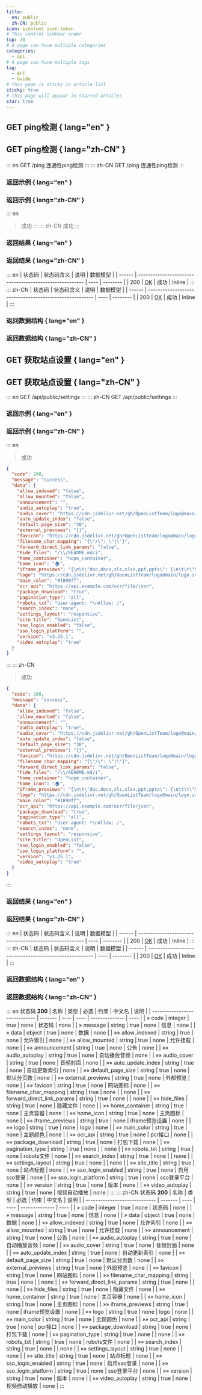 ```yaml
---
title:
  en: public
  zh-CN: public
icon: iconfont icon-token
# This control sidebar order
top: 20
# A page can have multiple categories
categories:
  - api
# A page can have multiple tags
tag:
  - API
  - Guide
# this page is sticky in article list
sticky: true
# this page will appear in starred articles
star: true
---
```


## GET ping检测 { lang="en" }

## GET ping检测 { lang="zh-CN" }

::: en
GET /ping
连通性ping检测
:::
::: zh-CN
GET /ping
连通性ping检测
:::

### 返回示例 { lang="en" }

### 返回示例 { lang="zh-CN" }

::: en

> 成功
> :::
> ::: zh-CN
> 成功
> :::

### 返回结果 { lang="en" }

### 返回结果 { lang="zh-CN" }

::: en
| 状态码 | 状态码含义 | 说明 | 数据模型 |
| ------ | ------------------------------------------------------- | ---- | -------- |
| 200 | [OK](https://tools.ietf.org/html/rfc7231#section-6.3.1) | 成功 | Inline |
:::
::: zh-CN
| 状态码 | 状态码含义 | 说明 | 数据模型 |
| ------ | ------------------------------------------------------- | ---- | -------- |
| 200 | [OK](https://tools.ietf.org/html/rfc7231#section-6.3.1) | 成功 | Inline |
:::

### 返回数据结构 { lang="en" }

### 返回数据结构 { lang="zh-CN" }

## GET 获取站点设置 { lang="en" }

## GET 获取站点设置 { lang="zh-CN" }

::: en
GET /api/public/settings
:::
::: zh-CN
GET /api/public/settings
:::

### 返回示例 { lang="en" }

### 返回示例 { lang="zh-CN" }

::: en

> 成功

```json
{
  "code": 200,
  "message": "success",
  "data": {
    "allow_indexed": "false",
    "allow_mounted": "false",
    "announcement": "",
    "audio_autoplay": "true",
    "audio_cover": "https://cdn.jsdelivr.net/gh/OpenListTeam/logo@main/logo.svg",
    "auto_update_index": "false",
    "default_page_size": "30",
    "external_previews": "{}",
    "favicon": "https://cdn.jsdelivr.net/gh/OpenListTeam/logo@main/logo.svg",
    "filename_char_mapping": "{\"/\": \"|\"}",
    "forward_direct_link_params": "false",
    "hide_files": "/\\/README.md/i",
    "home_container": "hope_container",
    "home_icon": "🏠",
    "iframe_previews": "{\n\t\"doc,docx,xls,xlsx,ppt,pptx\": {\n\t\t\"Microsoft\":\"https://view.officeapps.live.com/op/view.aspx?src=$e_url\",\n\t\t\"Google\":\"https://docs.google.com/gview?url=$e_url&embedded=true\"\n\t},\n\t\"pdf\": {\n\t\t\"PDF.js\":\"https://alist-org.github.io/pdf.js/web/viewer.html?file=$e_url\"\n\t},\n\t\"epub\": {\n\t\t\"EPUB.js\":\"https://alist-org.github.io/static/epub.js/viewer.html?url=$e_url\"\n\t}\n}",
    "logo": "https://cdn.jsdelivr.net/gh/OpenListTeam/logo@main/logo.svg",
    "main_color": "#1890ff",
    "ocr_api": "https://api.example.com/ocr/file/json",
    "package_download": "true",
    "pagination_type": "all",
    "robots_txt": "User-agent: *\nAllow: /",
    "search_index": "none",
    "settings_layout": "responsive",
    "site_title": "OpenList",
    "sso_login_enabled": "false",
    "sso_login_platform": "",
    "version": "v3.25.1",
    "video_autoplay": "true"
  }
}
```

:::
::: zh-CN

> 成功

```json
{
  "code": 200,
  "message": "success",
  "data": {
    "allow_indexed": "false",
    "allow_mounted": "false",
    "announcement": "",
    "audio_autoplay": "true",
    "audio_cover": "https://cdn.jsdelivr.net/gh/OpenListTeam/logo@main/logo.svg",
    "auto_update_index": "false",
    "default_page_size": "30",
    "external_previews": "{}",
    "favicon": "https://cdn.jsdelivr.net/gh/OpenListTeam/logo@main/logo.svg",
    "filename_char_mapping": "{\"/\": \"|\"}",
    "forward_direct_link_params": "false",
    "hide_files": "/\\/README.md/i",
    "home_container": "hope_container",
    "home_icon": "🏠",
    "iframe_previews": "{\n\t\"doc,docx,xls,xlsx,ppt,pptx\": {\n\t\t\"Microsoft\":\"https://view.officeapps.live.com/op/view.aspx?src=$e_url\",\n\t\t\"Google\":\"https://docs.google.com/gview?url=$e_url&embedded=true\"\n\t},\n\t\"pdf\": {\n\t\t\"PDF.js\":\"https://OpenListTeam.github.io/pdf.js/web/viewer.html?file=$e_url\"\n\t},\n\t\"epub\": {\n\t\t\"EPUB.js\":\"https://OpenListTeam.github.io/static/epub.js/viewer.html?url=$e_url\"\n\t}\n}",
    "logo": "https://cdn.jsdelivr.net/gh/OpenListTeam/logo@main/logo.svg",
    "main_color": "#1890ff",
    "ocr_api": "https://api.example.com/ocr/file/json",
    "package_download": "true",
    "pagination_type": "all",
    "robots_txt": "User-agent: *\nAllow: /",
    "search_index": "none",
    "settings_layout": "responsive",
    "site_title": "OpenList",
    "sso_login_enabled": "false",
    "sso_login_platform": "",
    "version": "v3.25.1",
    "video_autoplay": "true"
  }
}
```

:::

### 返回结果 { lang="en" }

### 返回结果 { lang="zh-CN" }

::: en
| 状态码 | 状态码含义 | 说明 | 数据模型 |
| ------ | ------------------------------------------------------- | ---- | -------- |
| 200 | [OK](https://tools.ietf.org/html/rfc7231#section-6.3.1) | 成功 | Inline |
:::
::: zh-CN
| 状态码 | 状态码含义 | 说明 | 数据模型 |
| ------ | ------------------------------------------------------- | ---- | -------- |
| 200 | [OK](https://tools.ietf.org/html/rfc7231#section-6.3.1) | 成功 | Inline |
:::

### 返回数据结构 { lang="en" }

### 返回数据结构 { lang="zh-CN" }

::: en
状态码 **200**
| 名称 | 类型 | 必选 | 约束 | 中文名 | 说明 |
| ----------------------------- | ------- | ---- | ---- | -------------- | ---- |
| » code | integer | true | none | 状态码 | none |
| » message | string | true | none | 信息 | none |
| » data | object | true | none | 数据 | none |
| »» allow_indexed | string | true | none | 允许索引 | none |
| »» allow_mounted | string | true | none | 允许挂载 | none |
| »» announcement | string | true | none | 公告 | none |
| »» audio_autoplay | string | true | none | 自动播放音频 | none |
| »» audio_cover | string | true | none | 音频封面 | none |
| »» auto_update_index | string | true | none | 自动更新索引 | none |
| »» default_page_size | string | true | none | 默认分页数 | none |
| »» external_previews | string | true | none | 外部预览 | none |
| »» favicon | string | true | none | 网站图标 | none |
| »» filename_char_mapping | string | true | none | | none |
| »» forward_direct_link_params | string | true | none | | none |
| »» hide_files | string | true | none | 隐藏文件 | none |
| »» home_container | string | true | none | 主页容器 | none |
| »» home_icon | string | true | none | 主页图标 | none |
| »» iframe_previews | string | true | none | iframe预览设置 | none |
| »» logo | string | true | none | logo | none |
| »» main_color | string | true | none | 主题颜色 | none |
| »» ocr_api | string | true | none | pcr接口 | none |
| »» package_download | string | true | none | 打包下载 | none |
| »» pagination_type | string | true | none | | none |
| »» robots_txt | string | true | none | robots文件 | none |
| »» search_index | string | true | none | | none |
| »» settings_layout | string | true | none | | none |
| »» site_title | string | true | none | 站点标题 | none |
| »» sso_login_enabled | string | true | none | 启用sso登录 | none |
| »» sso_login_platform | string | true | none | sso登录平台 | none |
| »» version | string | true | none | 版本 | none |
| »» video_autoplay | string | true | none | 视频自动播放 | none |
:::
::: zh-CN
状态码 **200**
| 名称 | 类型 | 必选 | 约束 | 中文名 | 说明 |
| ----------------------------- | ------- | ---- | ---- | -------------- | ---- |
| » code | integer | true | none | 状态码 | none |
| » message | string | true | none | 信息 | none |
| » data | object | true | none | 数据 | none |
| »» allow_indexed | string | true | none | 允许索引 | none |
| »» allow_mounted | string | true | none | 允许挂载 | none |
| »» announcement | string | true | none | 公告 | none |
| »» audio_autoplay | string | true | none | 自动播放音频 | none |
| »» audio_cover | string | true | none | 音频封面 | none |
| »» auto_update_index | string | true | none | 自动更新索引 | none |
| »» default_page_size | string | true | none | 默认分页数 | none |
| »» external_previews | string | true | none | 外部预览 | none |
| »» favicon | string | true | none | 网站图标 | none |
| »» filename_char_mapping | string | true | none | | none |
| »» forward_direct_link_params | string | true | none | | none |
| »» hide_files | string | true | none | 隐藏文件 | none |
| »» home_container | string | true | none | 主页容器 | none |
| »» home_icon | string | true | none | 主页图标 | none |
| »» iframe_previews | string | true | none | iframe预览设置 | none |
| »» logo | string | true | none | logo | none |
| »» main_color | string | true | none | 主题颜色 | none |
| »» ocr_api | string | true | none | pcr接口 | none |
| »» package_download | string | true | none | 打包下载 | none |
| »» pagination_type | string | true | none | | none |
| »» robots_txt | string | true | none | robots文件 | none |
| »» search_index | string | true | none | | none |
| »» settings_layout | string | true | none | | none |
| »» site_title | string | true | none | 站点标题 | none |
| »» sso_login_enabled | string | true | none | 启用sso登录 | none |
| »» sso_login_platform | string | true | none | sso登录平台 | none |
| »» version | string | true | none | 版本 | none |
| »» video_autoplay | string | true | none | 视频自动播放 | none |
:::
